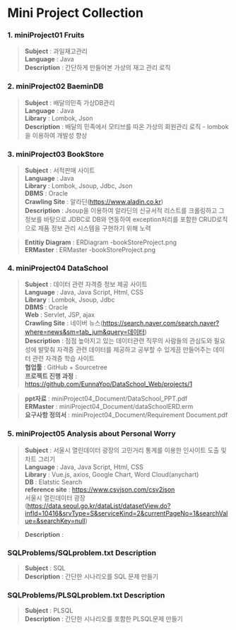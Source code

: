 Mini Project Collection
==============
### 1. miniProject01 Fruits

> <b>Subject</b> : 과일재고관리 <br>
> <b>Language</b> : Java <br>
> <b>Description</b> : 간단하게 만들어본 가상의 재고 관리 로직 <br>

### 2. miniProject02 BaeminDB

> <b>Subject</b> : 배달의민족 가상DB관리 <br>
> <b>Language</b> : Java <br>
> <b>Library</b> : Lombok, Json <br>
> <b>Description</b> : 배달의 민족에서 모티브를 따온 가상의 회원관리 로직 - lombok을 이용하여 개발성 향상 <br>

### 3. miniProject03 BookStore

> <b>Subject</b> : 서적판매 사이트 <br>
> <b>Language</b> : Java <br>
> <b>Library</b> : Lombok, Jsoup, Jdbc, Json <br>
> <b>DBMS</b> : Oracle <br>
> <b>Crawling Site</b> : 알라딘(https://www.aladin.co.kr) <br>
> <b>Description</b> : Jsoup을 이용하여 알라딘의 신규서적 리스트를 크롤링하고 그 정보를 바탕으로 JDBC로 DB와 연동하여 exception처리를 포함한 CRUD로직으로 제품 정보 관리 시스템을 구현하기 위해 노력<br>

> <b>Entitiy Diagram</b> : ERDiagram -bookStoreProject.png <br>
> <b>ERMaster</b> : ERMaster -bookStoreProject.png <br>

### 4. miniProject04 DataSchool

> <b>Subject</b> : 데이터 관련 자격증 정보 제공 사이트 <br>
> <b>Language</b> : Java, Java Script, Html, CSS <br>
> <b>Library</b> : Lombok, Jsoup, Jdbc <br>
> <b>DBMS</b> : Oracle <br>
> <b>Web</b> : Servlet, JSP, ajax <br>
> <b>Crawling Site</b> : 네이버 뉴스(https://search.naver.com/search.naver?where=news&sm=tab_jum&query=데이터) <br>
> <b>Description</b> : 점점 높아지고 있는 데이터관련 직무의 사람들의 관심도와 필요성에 발맞춰 자격증 관련 데이터를 제공하고 공부할 수 있게끔 만들어주는 데이터 관련 자격증 학습 사이트<br>
> <b>협업툴</b> : GitHub + Sourcetree<br>
> <b>프로젝트 진행 과정</b> : https://github.com/EunnaYoo/DataSchool_Web/projects/1<br>

> <b>ppt자료</b> :  miniProject04_Document/DataSchool_PPT.pdf <br>
> <b>ERMaster</b> : miniProject04_Document/dataSchoolERD.erm <br>
> <b>요구사항 정의서</b> : miniProject04_Document/Requirement Document.pdf<br>

### 5. miniProject05 Analysis about Personal Worry

> <b>Subject</b> : 서울시 열린데이터 광장의 고민거리 통계를 이용한 인사이트 도출 및 차트 그리기 <br>
> <b>Language</b> : Java, Java Script, Html, CSS <br>
> <b>Library</b> : Vue.js, axios, Google Chart, Word Cloud(anychart) <br>
> <b>DB</b> : Elatstic Search <br>
> <b>reference site</b> : https://www.csvjson.com/csv2json <br>
서울시 열린데이터 광장(https://data.seoul.go.kr/dataList/datasetView.do?infId=10416&srvType=S&serviceKind=2&currentPageNo=1&searchValue=&searchKey=null) <br>

> <b>Description</b> :  <br>


### SQLProblems/SQLproblem.txt Description

> <b>Subject</b> : SQL <br>
> <b>Description</b> : 간단한 시나리오를  SQL 문제 만들기 <br>

### SQLProblems/PLSQLproblem.txt Description

> <b>Subject</b> : PLSQL <br>
> <b>Description</b> : 간단한 시나리오를 포함한 PLSQL문제 만들기 <br>
